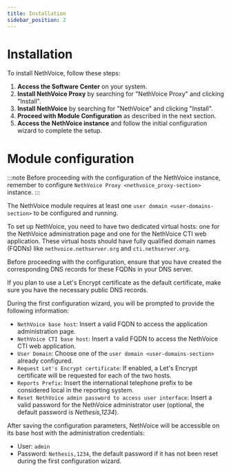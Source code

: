 ```yaml
---
title: Installation
sidebar_position: 2
---
```



# Installation

To install NethVoice, follow these steps:

1. **Access the Software Center** on your system.
2. **Install NethVoice Proxy** by searching for "NethVoice Proxy" and clicking "Install".
3. **Install NethVoice** by searching for "NethVoice" and clicking "Install".
4. **Proceed with Module Configuration** as described in the next section.
5. **Access the NethVoice instance** and follow the initial configuration wizard to complete the setup.


# Module configuration

:::note
Before proceeding with the configuration of the NethVoice instance, remember to configure `NethVoice Proxy <nethvoice_proxy-section>` instance.
:::

The NethVoice module requires at least one `user domain <user-domains-section>` to be configured and running.

To set up NethVoice, you need to have two dedicated virtual hosts: one for the NethVoice administration page and one for the NethVoice CTI web application.
These virtual hosts should have fully qualified domain names (FQDNs) like `nethvoice.nethserver.org` and `cti.nethserver.org`.

Before proceeding with the configuration, ensure that you have created the corresponding DNS records for these FQDNs in your DNS server.

If you plan to use a Let's Encrypt certificate as the default certificate, make sure you have the necessary public DNS records.

During the first configuration wizard, you will be prompted to provide the following information:

- `NethVoice base host`: Insert a valid FQDN to access the application administration page.
- `NethVoice CTI base host`: Insert a valid FQDN to access the NethVoice CTI web application.
- `User Domain`: Choose one of the `user domain <user-domains-section>` already configured.
- `Request Let's Encrypt certificate`: If enabled, a Let's Encrypt certificate will be requested for each of the two hosts.
- `Reports Prefix`: Insert the international telephone prefix to be considered local in the reporting system.
- `Reset NethVoice admin password to access user interface`: Insert a valid password for the NethVoice administrator user (optional, the default password is *Nethesis,1234*).

After saving the configuration parameters, NethVoice will be accessible on its base host with the administration credentials:

- User: `admin`
- Password: `Nethesis,1234`, the default password if it has not been reset during the first configuration wizard.

